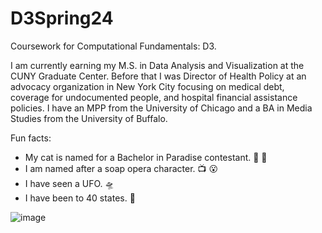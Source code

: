 # D3Spring24
Coursework for Computational Fundamentals: D3.

I am currently earning my M.S. in Data Analysis and Visualization at the CUNY Graduate Center. Before that I was Director of Health Policy at an advocacy organization in New York City focusing on medical debt, coverage for undocumented people, and hospital financial assistance policies. I have an MPP from the University of Chicago and a BA in Media Studies from the University of Buffalo. 

Fun facts: 
* My cat is named for a Bachelor in Paradise contestant. :sparkling_heart: 🍾
* I am named after a soap opera character. :tv: 😮
* I have seen a UFO. 🛸
* I have been to 40 states. 🛅

  
![image](https://github.com/amandadunker/D3Spring24/assets/93752687/5c32ee8e-cd91-4d8b-b9fe-27c1c4282354)
